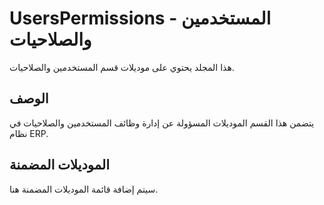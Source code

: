 # UsersPermissions - المستخدمين والصلاحيات

هذا المجلد يحتوي على موديلات قسم المستخدمين والصلاحيات.

## الوصف

يتضمن هذا القسم الموديلات المسؤولة عن إدارة وظائف المستخدمين والصلاحيات في نظام ERP.

## الموديلات المضمنة

سيتم إضافة قائمة الموديلات المضمنة هنا.
